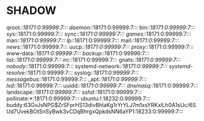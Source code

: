 # SHADOW

qroot:*:18171:0:99999:7:::
daemon:*:18171:0:99999:7:::
bin:*:18171:0:99999:7:::
sys:*:18171:0:99999:7:::
sync:*:18171:0:99999:7:::
games:*:18171:0:99999:7:::
man:*:18171:0:99999:7:::
lp:*:18171:0:99999:7:::
mail:*:18171:0:99999:7:::
news:*:18171:0:99999:7:::
uucp:*:18171:0:99999:7:::
proxy:*:18171:0:99999:7:::
www-data:*:18171:0:99999:7:::
backup:*:18171:0:99999:7:::
list:*:18171:0:99999:7:::
irc:*:18171:0:99999:7:::
gnats:*:18171:0:99999:7:::
nobody:*:18171:0:99999:7:::
systemd-network:*:18171:0:99999:7:::
systemd-resolve:*:18171:0:99999:7:::
syslog:*:18171:0:99999:7:::
messagebus:*:18171:0:99999:7:::
_apt:*:18171:0:99999:7:::
lxd:*:18171:0:99999:7:::
uuidd:*:18171:0:99999:7:::
dnsmasq:*:18171:0:99999:7:::
landscape:*:18171:0:99999:7:::
sshd:*:18171:0:99999:7:::
pollinate:*:18171:0:99999:7:::
ubuntu:!:18232:0:99999:7:::
buddy:$6$3GvJsNPG$ZrSFprHS13divBhlaKg1rYrYLJ7m1xsYRKxlLh0A1sUc/6SUd7UvekBOtSnSyBwk3vCDqBhrgxQpkdsNN6aYP1:18233:0:99999:7:::